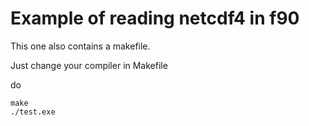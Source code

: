 Example of reading netcdf4 in f90
====

This one also contains a makefile.

Just change your compiler in Makefile

do 
    
    make
    ./test.exe

